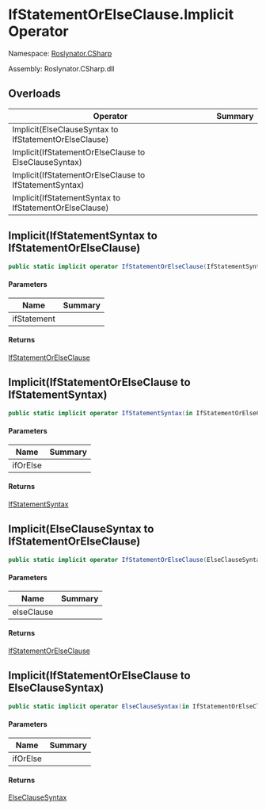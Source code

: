 # IfStatementOrElseClause\.Implicit Operator

Namespace: [Roslynator.CSharp](../../README.md)

Assembly: Roslynator\.CSharp\.dll

## Overloads

| Operator | Summary |
| -------- | ------- |
| Implicit\(ElseClauseSyntax to IfStatementOrElseClause\) | |
| Implicit\(IfStatementOrElseClause to ElseClauseSyntax\) | |
| Implicit\(IfStatementOrElseClause to IfStatementSyntax\) | |
| Implicit\(IfStatementSyntax to IfStatementOrElseClause\) | |

## Implicit\(IfStatementSyntax to IfStatementOrElseClause\)

```csharp
public static implicit operator IfStatementOrElseClause(IfStatementSyntax ifStatement)
```

#### Parameters

| Name | Summary |
| ---- | ------- |
| ifStatement | |

#### Returns

[IfStatementOrElseClause](../README.md)


## Implicit\(IfStatementOrElseClause to IfStatementSyntax\)

```csharp
public static implicit operator IfStatementSyntax(in IfStatementOrElseClause ifOrElse)
```

#### Parameters

| Name | Summary |
| ---- | ------- |
| ifOrElse | |

#### Returns

[IfStatementSyntax](https://docs.microsoft.com/en-us/dotnet/api/microsoft.codeanalysis.csharp.syntax.ifstatementsyntax)


## Implicit\(ElseClauseSyntax to IfStatementOrElseClause\)

```csharp
public static implicit operator IfStatementOrElseClause(ElseClauseSyntax elseClause)
```

#### Parameters

| Name | Summary |
| ---- | ------- |
| elseClause | |

#### Returns

[IfStatementOrElseClause](../README.md)


## Implicit\(IfStatementOrElseClause to ElseClauseSyntax\)

```csharp
public static implicit operator ElseClauseSyntax(in IfStatementOrElseClause ifOrElse)
```

#### Parameters

| Name | Summary |
| ---- | ------- |
| ifOrElse | |

#### Returns

[ElseClauseSyntax](https://docs.microsoft.com/en-us/dotnet/api/microsoft.codeanalysis.csharp.syntax.elseclausesyntax)


